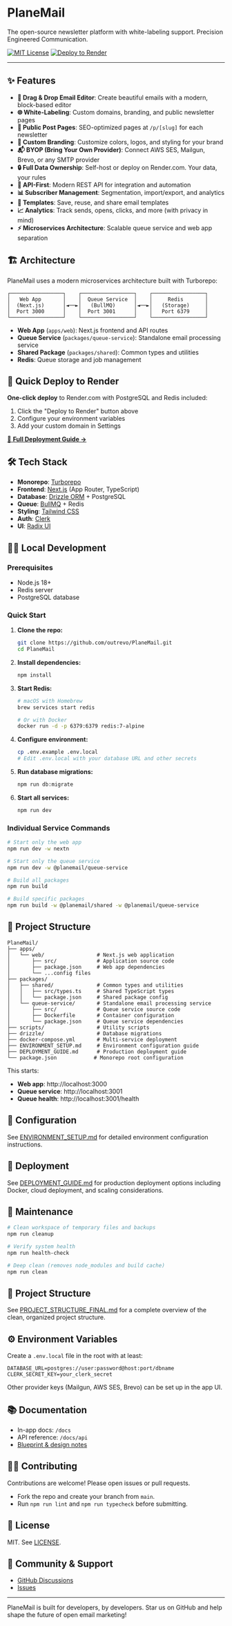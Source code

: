 # PlaneMail

The open-source newsletter platform with white-labeling support. Precision Engineered Communication.

[![MIT License](https://img.shields.io/badge/license-MIT-blue.svg)](LICENSE)
[![Deploy to Render](https://render.com/images/deploy-to-render-button.svg)](https://render.com/deploy?repo=https://github.com/yourusername/planemail)

---

## ✨ Features

- **📧 Drag & Drop Email Editor**: Create beautiful emails with a modern, block-based editor
- **🌐 White-Labeling**: Custom domains, branding, and public newsletter pages
- **📄 Public Post Pages**: SEO-optimized pages at `/p/[slug]` for each newsletter
- **🎨 Custom Branding**: Customize colors, logos, and styling for your brand
- **📬 BYOP (Bring Your Own Provider)**: Connect AWS SES, Mailgun, Brevo, or any SMTP provider
- **🔒 Full Data Ownership**: Self-host or deploy on Render.com. Your data, your rules
- **🚀 API-First**: Modern REST API for integration and automation
- **📊 Subscriber Management**: Segmentation, import/export, and analytics
- **📝 Templates**: Save, reuse, and share email templates
- **📈 Analytics**: Track sends, opens, clicks, and more (with privacy in mind)
- **⚡ Microservices Architecture**: Scalable queue service and web app separation

## 🏗️ Architecture

PlaneMail uses a modern microservices architecture built with Turborepo:

```
┌─────────────────┐    ┌─────────────────┐    ┌─────────────────┐
│   Web App       │    │  Queue Service  │    │     Redis       │
│  (Next.js)      │◄──►│   (BullMQ)      │◄──►│   (Storage)     │
│  Port 3000      │    │  Port 3001      │    │   Port 6379     │
└─────────────────┘    └─────────────────┘    └─────────────────┘
```

- **Web App** (`apps/web`): Next.js frontend and API routes
- **Queue Service** (`packages/queue-service`): Standalone email processing service 
- **Shared Package** (`packages/shared`): Common types and utilities
- **Redis**: Queue storage and job management

## 🚀 Quick Deploy to Render

**One-click deploy** to Render.com with PostgreSQL and Redis included:

1. Click the "Deploy to Render" button above
2. Configure your environment variables
3. Add your custom domain in Settings

[📖 **Full Deployment Guide →**](RENDER_DEPLOYMENT.md)

## 🛠️ Tech Stack

- **Monorepo**: [Turborepo](https://turbo.build/)
- **Frontend**: [Next.js](https://nextjs.org/) (App Router, TypeScript)
- **Database**: [Drizzle ORM](https://orm.drizzle.team/) + PostgreSQL
- **Queue**: [BullMQ](https://docs.bullmq.io/) + Redis
- **Styling**: [Tailwind CSS](https://tailwindcss.com/)
- **Auth**: [Clerk](https://clerk.com/)
- **UI**: [Radix UI](https://www.radix-ui.com/)

## 🏃‍♂️ Local Development

### Prerequisites

- Node.js 18+
- Redis server
- PostgreSQL database

### Quick Start

1. **Clone the repo:**
   ```bash
   git clone https://github.com/outrevo/PlaneMail.git
   cd PlaneMail
   ```

2. **Install dependencies:**
   ```bash
   npm install
   ```

3. **Start Redis:**
   ```bash
   # macOS with Homebrew
   brew services start redis
   
   # Or with Docker
   docker run -d -p 6379:6379 redis:7-alpine
   ```

4. **Configure environment:**
   ```bash
   cp .env.example .env.local
   # Edit .env.local with your database URL and other secrets
   ```

5. **Run database migrations:**
   ```bash
   npm run db:migrate
   ```

6. **Start all services:**
   ```bash
   npm run dev
   ```

### Individual Service Commands

```bash
# Start only the web app
npm run dev -w nextn

# Start only the queue service  
npm run dev -w @planemail/queue-service

# Build all packages
npm run build

# Build specific packages
npm run build -w @planemail/shared -w @planemail/queue-service
```

## 📁 Project Structure

```
PlaneMail/
├── apps/
│   └── web/                 # Next.js web application
│       ├── src/             # Application source code
│       ├── package.json     # Web app dependencies
│       └── ...config files
├── packages/
│   ├── shared/              # Common types and utilities
│   │   ├── src/types.ts     # Shared TypeScript types
│   │   └── package.json     # Shared package config
│   └── queue-service/       # Standalone email processing service
│       ├── src/             # Queue service source code
│       ├── Dockerfile       # Container configuration
│       └── package.json     # Queue service dependencies
├── scripts/                 # Utility scripts
├── drizzle/                 # Database migrations
├── docker-compose.yml       # Multi-service deployment
├── ENVIRONMENT_SETUP.md     # Environment configuration guide
├── DEPLOYMENT_GUIDE.md      # Production deployment guide
└── package.json            # Monorepo root configuration
```

This starts:
- **Web app**: http://localhost:3000
- **Queue service**: http://localhost:3001  
- **Queue health**: http://localhost:3001/health

## 🔧 Configuration

See [ENVIRONMENT_SETUP.md](./ENVIRONMENT_SETUP.md) for detailed environment configuration instructions.

## 🚀 Deployment

See [DEPLOYMENT_GUIDE.md](./DEPLOYMENT_GUIDE.md) for production deployment options including Docker, cloud deployment, and scaling considerations.

## 🧹 Maintenance

```bash
# Clean workspace of temporary files and backups
npm run cleanup

# Verify system health
npm run health-check

# Deep clean (removes node_modules and build cache)
npm run clean
```

## 📁 Project Structure

See [PROJECT_STRUCTURE_FINAL.md](./PROJECT_STRUCTURE_FINAL.md) for a complete overview of the clean, organized project structure.

## ⚙️ Environment Variables

Create a `.env.local` file in the root with at least:

```
DATABASE_URL=postgres://user:password@host:port/dbname
CLERK_SECRET_KEY=your_clerk_secret
```

Other provider keys (Mailgun, AWS SES, Brevo) can be set up in the app UI.

## 📚 Documentation

- In-app docs: `/docs`
- API reference: `/docs/api`
- [Blueprint & design notes](docs/blueprint.md)

## 🧑‍💻 Contributing

Contributions are welcome! Please open issues or pull requests.

- Fork the repo and create your branch from `main`.
- Run `npm run lint` and `npm run typecheck` before submitting.

## 📜 License

MIT. See [LICENSE](LICENSE).

## 🙌 Community & Support

- [GitHub Discussions](https://github.com/outrevo/PlaneMail/discussions)
- [Issues](https://github.com/outrevo/PlaneMail/issues)

---

PlaneMail is built for developers, by developers. Star us on GitHub and help shape the future of open email marketing!
